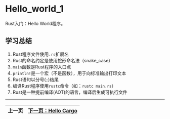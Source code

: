 # Hello_world_1

Rust入门：Hello World程序。

## 学习总结

1. Rust程序文件使用`.rs`扩展名
2. Rust的命名约定是使用蛇形命名法（snake_case）
3. `main`函数是Rust程序的入口点
4. `println!`是一个宏（不是函数），用于向标准输出打印文本
5. Rust语句以分号(`;`)结尾
6. 编译Rust程序使用`rustc`命令（如：`rustc main.rs`）
7. Rust是一种提前编译(AOT)的语言，编译后生成可执行文件

---

| 上一页 | [下一页：Hello Cargo](../02_hello_cargo/02_hello_cargo.md) |
|------------|------------------------|